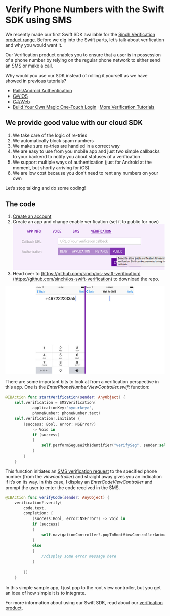 # Verify Phone Numbers with the Swift SDK using SMS

We recently made our first Swift SDK available for the [Sinch Verification product range](https://www.sinch.com/products/verification/). Before we dig into the Swift parts, let’s talk about verification and why you would want it. 

Our Verification product enables you to ensure that a user is in possession of a phone number by relying on the regular phone network to either send an SMS or make a call. 

Why would you use our SDK instead of rolling it yourself as we have showed in previous tutorials? 

- [Rails/Android Authentication](https://www.sinch.com/tutorials/ruby-on-rails-authentication/?utm_source=sinch&utm_medium=xlink&utm_campaign=verifytfrubyandroid1sinch)
- [C#/iOS](https://www.sinch.com/tutorials/building-a-c-authentication-system-with-net/?utm_source=sinch&utm_medium=xlink&utm_campaign=verifyauthcsharp1sinch)
- [C#/Web](https://www.sinch.com/tutorials/build-two-factor-authentication-system-pt-3/)
- [Build Your Own Magic One-Touch Login](https://www.sinch.com/tutorials/build-authenticator-app-sinch-otp-sharp/?utm_source=sinch&utm_medium=xlink&utm_campaign=verifyauthcsharp4sinch)
-[More Verification Tutorials](https://www.sinch.com/tutorials/?tags%5B%5D=verification&utm_source=sinch&utm_medium=xlink&utm_campaign=verifyall)

## We provide good value with our cloud SDK
1. We take care of the logic of re-tries
2. We automatically block spam numbers
3. We make sure re-tries are handled in a correct way
4. We are easy to use from you mobile app and just two simple callbacks to your backend to notify you about statuses of a verification
5. We support multiple ways of authentication (just for Android at the moment, but shortly arriving for iOS)
6. We are low cost because you don't need to rent any numbers on your own

Let’s stop talking and do some coding!

## The code
 
1. [Create an account](https://www.sinch.com/dashboard/#/signup)
2. Create an app and change enable verification (set it to public for now) 
![enable verification](images/configureapp.png)
3. Head over to [https://github.com/sinch/ios-swift-verification](https://github.com/sinch/ios-swift-verification) to download the repo.

![screenshots](images/screenshots2.jpg)

There are some important bits to look at from a verification perspective in this app. One is the *EnterPhoneNumberViewController.swift* function:

```swift
@IBAction func startVerification(sender: AnyObject) {
    self.verification = SMSVerification(
    		applicationKey:"<yourkey>", 
    		phoneNumber: phoneNumber.text)
    self.verification!.initiate { 
    	(success: Bool, error: NSError?) 
    		-> Void in
            if (success)
            {
                self.performSegueWithIdentifier("verifySeg", sender:self)
            }
        }
    }
```
This function initiates an [SMS verification request](https://www.sinch.com/products/verification/sms-verification/) to the specified phone number (from the *viewcontroller*) and straight away gives you an indication if it’s on its way. In this case, I display an *EnterCodeViewController* and prompt the user to enter the code received in the SMS. 

```swift
@IBAction func verifyCode(sender: AnyObject) {
    verification?.verify(
    	code.text, 
    	completion: { 
    		(success:Bool, error:NSError?) -> Void in
            if (success)
            {
            	self.navigationController?.popToRootViewControllerAnimated(true)
            }
            else
            {
                //display some error message here
            }
            
        })
    }
```

In this simple sample app, I just pop to the root view controller, but you get an idea of how simple it is to integrate. 

For more information about using our Swift SDK, read about our [verification product](https://www.sinch.com/docs/verification/ios/).
